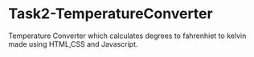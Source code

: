# Task2-TemperatureConverter
Temperature Converter which calculates degrees to fahrenhiet to kelvin made using HTML,CSS and Javascript.
